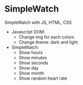 # SimpleWatch
SimpleWatch with JS, HTML, CSS

- Javascript DOM: 
    + Change img for each colors
    + Change theme: dark and light
- SimpleWatch: 
    + Show hours
    + Show minutes
    + Show seconds
    + Show day
    + Show month
    + Show random heart rate
